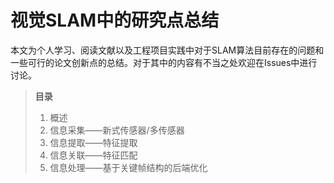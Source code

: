 # 视觉SLAM中的研究点总结


本文为个人学习、阅读文献以及工程项目实践中对于SLAM算法目前存在的问题和一些可行的论文创新点的总结。对于其中的内容有不当之处欢迎在Issues中进行讨论。

> **目录**
> 1. 概述
> 2. 信息采集——新式传感器/多传感器
> 3. 信息提取——特征提取
> 4. 信息关联——特征匹配
> 5. 信息处理——基于关键帧结构的后端优化

